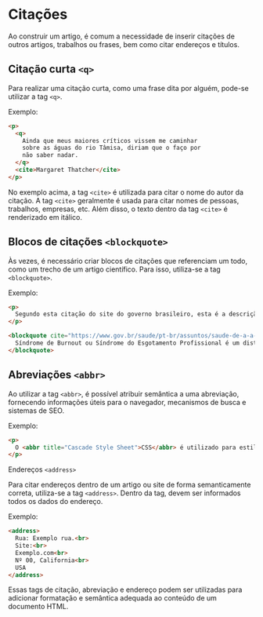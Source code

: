# Citações

Ao construir um artigo, é comum a necessidade de inserir citações de outros artigos, trabalhos ou frases, bem como citar endereços e títulos.

## Citação curta ``<q>``

Para realizar uma citação curta, como uma frase dita por alguém, pode-se utilizar a tag ``<q>``.

Exemplo:

```html
<p>
  <q>
    Ainda que meus maiores críticos vissem me caminhar
    sobre as águas do rio Tâmisa, diriam que o faço por
    não saber nadar.
  </q>
  <cite>Margaret Thatcher</cite>
</p>
```

No exemplo acima, a tag ``<cite>`` é utilizada para citar o nome do autor da citação. A tag ``<cite>`` geralmente é usada para citar nomes de pessoas, trabalhos, empresas, etc. Além disso, o texto dentro da tag ``<cite>`` é renderizado em itálico.

## Blocos de citações ``<blockquote>``

Às vezes, é necessário criar blocos de citações que referenciam um todo, como um trecho de um artigo científico. Para isso, utiliza-se a tag ``<blockquote>``.

Exemplo:

```html
<p>
  Segundo esta citação do site do governo brasileiro, esta é a descrição da síndrome do burnout:
</p>

<blockquote cite="https://www.gov.br/saude/pt-br/assuntos/saude-de-a-a-z/s/sindrome-de-burnout">
  Síndrome de Burnout ou Síndrome do Esgotamento Profissional é um distúrbio emocional com sintomas de exaustão extrema, estresse e esgotamento físico resultante de situações de trabalho desgastante, que demandam muita competitividade ou responsabilidade.
</blockquote>
```

## Abreviações ``<abbr>``

Ao utilizar a tag ``<abbr>``, é possível atribuir semântica a uma abreviação, fornecendo informações úteis para o navegador, mecanismos de busca e sistemas de SEO.

Exemplo:

```html
<p>
  O <abbr title="Cascade Style Sheet">CSS</abbr> é utilizado para estilizar o documento HTML.
</p>
```

Endereços ``<address>``

Para citar endereços dentro de um artigo ou site de forma semanticamente correta, utiliza-se a tag ``<address>``. Dentro da tag, devem ser informados todos os dados do endereço.

Exemplo:

```html
<address>
  Rua: Exemplo rua.<br>
  Site:<br>
  Exemplo.com<br>
  Nº 00, California<br>
  USA
</address>
```

Essas tags de citação, abreviação e endereço podem ser utilizadas para adicionar formatação e semântica adequada ao conteúdo de um documento HTML.